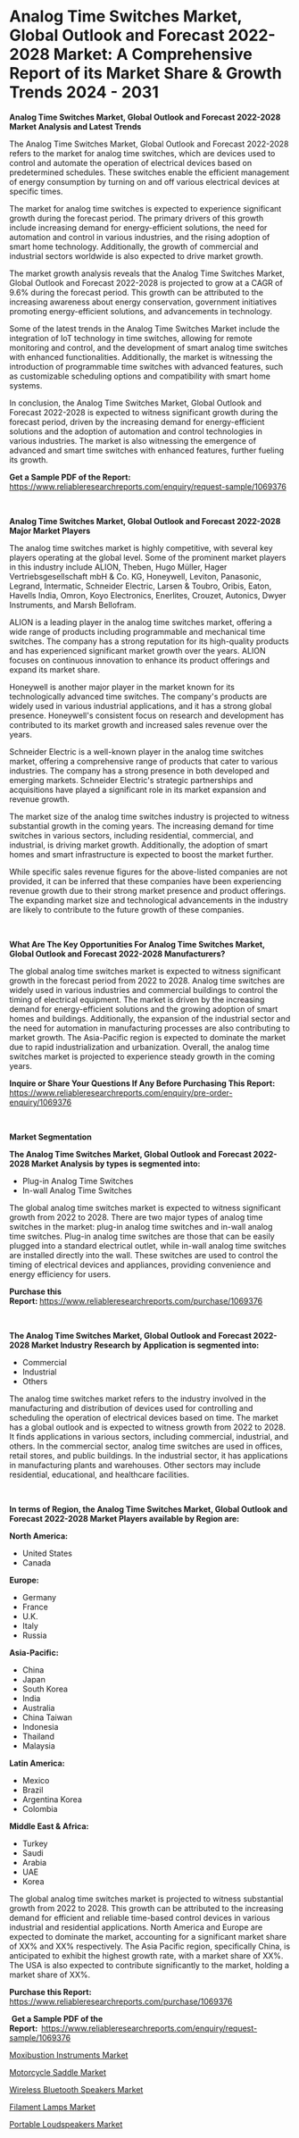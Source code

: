 <p><h1>Analog Time Switches Market, Global Outlook and Forecast 2022-2028 Market: A Comprehensive Report of its Market Share & Growth Trends 2024 - 2031</h1></p><p><strong>Analog Time Switches Market, Global Outlook and Forecast 2022-2028 Market Analysis and Latest Trends</strong></p>
<p><p>The Analog Time Switches Market, Global Outlook and Forecast 2022-2028 refers to the market for analog time switches, which are devices used to control and automate the operation of electrical devices based on predetermined schedules. These switches enable the efficient management of energy consumption by turning on and off various electrical devices at specific times.</p><p>The market for analog time switches is expected to experience significant growth during the forecast period. The primary drivers of this growth include increasing demand for energy-efficient solutions, the need for automation and control in various industries, and the rising adoption of smart home technology. Additionally, the growth of commercial and industrial sectors worldwide is also expected to drive market growth.</p><p>The market growth analysis reveals that the Analog Time Switches Market, Global Outlook and Forecast 2022-2028 is projected to grow at a CAGR of 9.6% during the forecast period. This growth can be attributed to the increasing awareness about energy conservation, government initiatives promoting energy-efficient solutions, and advancements in technology.</p><p>Some of the latest trends in the Analog Time Switches Market include the integration of IoT technology in time switches, allowing for remote monitoring and control, and the development of smart analog time switches with enhanced functionalities. Additionally, the market is witnessing the introduction of programmable time switches with advanced features, such as customizable scheduling options and compatibility with smart home systems.</p><p>In conclusion, the Analog Time Switches Market, Global Outlook and Forecast 2022-2028 is expected to witness significant growth during the forecast period, driven by the increasing demand for energy-efficient solutions and the adoption of automation and control technologies in various industries. The market is also witnessing the emergence of advanced and smart time switches with enhanced features, further fueling its growth.</p></p>
<p><strong>Get a Sample PDF of the Report:&nbsp;</strong> <a href="https://www.reliableresearchreports.com/enquiry/request-sample/1069376">https://www.reliableresearchreports.com/enquiry/request-sample/1069376</a></p>
<p>&nbsp;</p>
<p><strong>Analog Time Switches Market, Global Outlook and Forecast 2022-2028 Major Market Players</strong></p>
<p><p>The analog time switches market is highly competitive, with several key players operating at the global level. Some of the prominent market players in this industry include ALION, Theben, Hugo Müller, Hager Vertriebsgesellschaft mbH & Co. KG, Honeywell, Leviton, Panasonic, Legrand, Intermatic, Schneider Electric, Larsen & Toubro, Oribis, Eaton, Havells India, Omron, Koyo Electronics, Enerlites, Crouzet, Autonics, Dwyer Instruments, and Marsh Bellofram. </p><p>ALION is a leading player in the analog time switches market, offering a wide range of products including programmable and mechanical time switches. The company has a strong reputation for its high-quality products and has experienced significant market growth over the years. ALION focuses on continuous innovation to enhance its product offerings and expand its market share. </p><p>Honeywell is another major player in the market known for its technologically advanced time switches. The company's products are widely used in various industrial applications, and it has a strong global presence. Honeywell's consistent focus on research and development has contributed to its market growth and increased sales revenue over the years.</p><p>Schneider Electric is a well-known player in the analog time switches market, offering a comprehensive range of products that cater to various industries. The company has a strong presence in both developed and emerging markets. Schneider Electric's strategic partnerships and acquisitions have played a significant role in its market expansion and revenue growth.</p><p>The market size of the analog time switches industry is projected to witness substantial growth in the coming years. The increasing demand for time switches in various sectors, including residential, commercial, and industrial, is driving market growth. Additionally, the adoption of smart homes and smart infrastructure is expected to boost the market further.</p><p>While specific sales revenue figures for the above-listed companies are not provided, it can be inferred that these companies have been experiencing revenue growth due to their strong market presence and product offerings. The expanding market size and technological advancements in the industry are likely to contribute to the future growth of these companies.</p></p>
<p>&nbsp;</p>
<p><strong>What Are The Key Opportunities For Analog Time Switches Market, Global Outlook and Forecast 2022-2028 Manufacturers?</strong></p>
<p><p>The global analog time switches market is expected to witness significant growth in the forecast period from 2022 to 2028. Analog time switches are widely used in various industries and commercial buildings to control the timing of electrical equipment. The market is driven by the increasing demand for energy-efficient solutions and the growing adoption of smart homes and buildings. Additionally, the expansion of the industrial sector and the need for automation in manufacturing processes are also contributing to market growth. The Asia-Pacific region is expected to dominate the market due to rapid industrialization and urbanization. Overall, the analog time switches market is projected to experience steady growth in the coming years.</p></p>
<p><strong>Inquire or Share Your Questions If Any Before Purchasing This Report:</strong> <a href="https://www.reliableresearchreports.com/enquiry/pre-order-enquiry/1069376">https://www.reliableresearchreports.com/enquiry/pre-order-enquiry/1069376</a></p>
<p>&nbsp;</p>
<p><strong>Market Segmentation</strong></p>
<p><strong>The Analog Time Switches Market, Global Outlook and Forecast 2022-2028 Market Analysis by types is segmented into:</strong></p>
<p><ul><li>Plug-in Analog Time Switches</li><li>In-wall Analog Time Switches</li></ul></p>
<p><p>The global analog time switches market is expected to witness significant growth from 2022 to 2028. There are two major types of analog time switches in the market: plug-in analog time switches and in-wall analog time switches. Plug-in analog time switches are those that can be easily plugged into a standard electrical outlet, while in-wall analog time switches are installed directly into the wall. These switches are used to control the timing of electrical devices and appliances, providing convenience and energy efficiency for users.</p></p>
<p><strong>Purchase this Report:&nbsp;</strong><a href="https://www.reliableresearchreports.com/purchase/1069376">https://www.reliableresearchreports.com/purchase/1069376</a></p>
<p>&nbsp;</p>
<p><strong>The Analog Time Switches Market, Global Outlook and Forecast 2022-2028 Market Industry Research by Application is segmented into:</strong></p>
<p><ul><li>Commercial</li><li>Industrial</li><li>Others</li></ul></p>
<p><p>The analog time switches market refers to the industry involved in the manufacturing and distribution of devices used for controlling and scheduling the operation of electrical devices based on time. The market has a global outlook and is expected to witness growth from 2022 to 2028. It finds applications in various sectors, including commercial, industrial, and others. In the commercial sector, analog time switches are used in offices, retail stores, and public buildings. In the industrial sector, it has applications in manufacturing plants and warehouses. Other sectors may include residential, educational, and healthcare facilities.</p></p>
<p>&nbsp;</p>
<p><strong>In terms of Region, the Analog Time Switches Market, Global Outlook and Forecast 2022-2028 Market Players available by Region are:</strong></p>
<p>
    <p> <strong> North America: </strong>
        <ul>
            <li>United States</li>
            <li>Canada</li>
        </ul>
        </p> 
    <p> <strong> Europe: </strong>
        <ul>
            <li>Germany</li>
            <li>France</li>
            <li>U.K.</li>
            <li>Italy</li>
            <li>Russia</li>
        </ul>
        </p> 
    <p> <strong> Asia-Pacific: </strong>
        <ul>
            <li>China</li>
            <li>Japan</li>
            <li>South Korea</li>
            <li>India</li>
            <li>Australia</li>
            <li>China Taiwan</li>
            <li>Indonesia</li>
            <li>Thailand</li>
            <li>Malaysia</li>
        </ul>
        </p> 
    <p> <strong> Latin America: </strong>
        <ul>
            <li>Mexico</li>
            <li>Brazil</li>
            <li>Argentina Korea</li>
            <li>Colombia</li>
        </ul>
        </p> 
    <p> <strong> Middle East & Africa: </strong>
        <ul>
            <li>Turkey</li>
            <li>Saudi</li>
            <li>Arabia</li>
            <li>UAE</li>
            <li>Korea</li>
        </ul>
    </p>
    </p>
<p><p>The global analog time switches market is projected to witness substantial growth from 2022 to 2028. This growth can be attributed to the increasing demand for efficient and reliable time-based control devices in various industrial and residential applications. North America and Europe are expected to dominate the market, accounting for a significant market share of XX% and XX% respectively. The Asia Pacific region, specifically China, is anticipated to exhibit the highest growth rate, with a market share of XX%. The USA is also expected to contribute significantly to the market, holding a market share of XX%.</p></p>
<p><strong>Purchase this Report: </strong><a href="https://www.reliableresearchreports.com/purchase/1069376">https://www.reliableresearchreports.com/purchase/1069376</a></p>
<p>&nbsp;<strong>Get a Sample PDF of the Report:&nbsp;&nbsp;</strong><a href="https://www.reliableresearchreports.com/enquiry/request-sample/1069376">https://www.reliableresearchreports.com/enquiry/request-sample/1069376</a></p>
<p><strong></strong></p>
<p><p><a href="https://github.com/WillieWoodard/Market-Research-Report-List-3/blob/main/moxibustion-instruments-market.md">Moxibustion Instruments Market</a></p><p><a href="https://github.com/PeterParrish5/Market-Research-Report-List-3/blob/main/motorcycle-saddle-market.md">Motorcycle Saddle Market</a></p><p><a href="https://medium.com/@juansmith1961/wireless-bluetooth-speakers-market-exploring-market-share-market-trends-and-future-growth-a3309a4b8141">Wireless Bluetooth Speakers Market</a></p><p><a href="https://medium.com/@juansmith1961/filament-lamps-nbsp-market-focuses-on-market-share-size-and-projected-forecast-till-2031-2a9a2b6eaf20">Filament Lamps Market</a></p><p><a href="https://medium.com/@juansmith1961/portable-loudspeakers-market-the-key-to-successful-business-strategy-forecast-till-2031-3ef4d3d57651">Portable Loudspeakers Market</a></p></p>